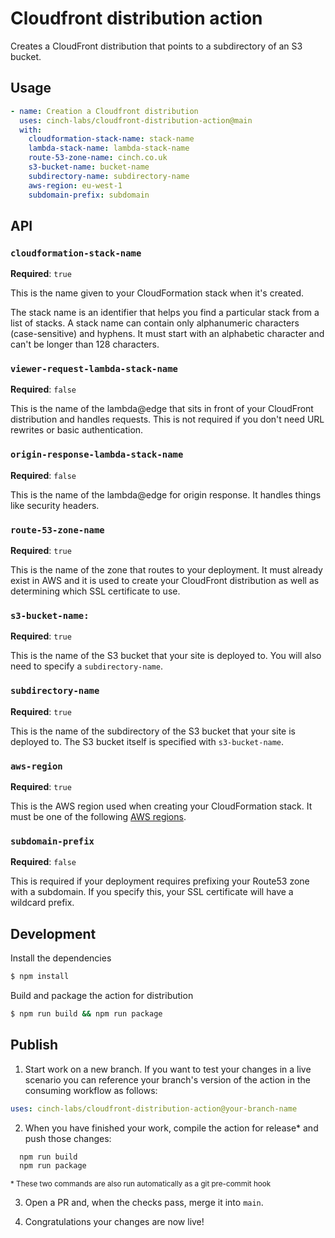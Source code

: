 # Cloudfront distribution action

Creates a CloudFront distribution that points to a subdirectory of an S3 bucket.

## Usage

```yaml
- name: Creation a Cloudfront distribution
  uses: cinch-labs/cloudfront-distribution-action@main
  with:
    cloudformation-stack-name: stack-name
    lambda-stack-name: lambda-stack-name
    route-53-zone-name: cinch.co.uk
    s3-bucket-name: bucket-name
    subdirectory-name: subdirectory-name
    aws-region: eu-west-1
    subdomain-prefix: subdomain
```

## API

### `cloudformation-stack-name`

**Required**: `true`

This is the name given to your CloudFormation stack when it's created.

The stack name is an identifier that helps you find a particular stack from a list of stacks. A stack name can contain only alphanumeric characters (case-sensitive) and hyphens. It must start with an alphabetic character and can't be longer than 128 characters.

### `viewer-request-lambda-stack-name`

**Required**: `false`

This is the name of the lambda@edge that sits in front of your CloudFront distribution and handles requests. This is not required if you don't need URL rewrites or basic authentication.

### `origin-response-lambda-stack-name`

**Required**: `false`

This is the name of the lambda@edge for origin response. It handles things like security headers.

### `route-53-zone-name`

**Required**: `true`

This is the name of the zone that routes to your deployment. It must already exist in AWS and it is used to create your CloudFront distribution as well as determining which SSL certificate to use.

### `s3-bucket-name:`

**Required**: `true`

This is the name of the S3 bucket that your site is deployed to. You will also need to specify a `subdirectory-name`.

### `subdirectory-name`

**Required**: `true`

This is the name of the subdirectory of the S3 bucket that your site is deployed to. The S3 bucket itself is specified with `s3-bucket-name`.

### `aws-region`

**Required**: `true`

This is the AWS region used when creating your CloudFormation stack. It must be one of the following [AWS regions](https://docs.aws.amazon.com/AmazonRDS/latest/UserGuide/Concepts.RegionsAndAvailabilityZones.html).

### `subdomain-prefix`

**Required**: `false`

This is required if your deployment requires prefixing your Route53 zone with a subdomain. If you specify this, your SSL certificate will have a wildcard prefix.

## Development

Install the dependencies

```bash
$ npm install
```

Build and package the action for distribution

```bash
$ npm run build && npm run package
```

## Publish

1. Start work on a new branch. If you want to test your changes in a live scenario you can reference your branch's version of the action in the consuming workflow as follows:

```yaml
uses: cinch-labs/cloudfront-distribution-action@your-branch-name
```

2. When you have finished your work, compile the action for release\* and push those changes:

```bash
  npm run build
  npm run package
```

<sub>\* These two commands are also run automatically as a git pre-commit hook</sub>

3. Open a PR and, when the checks pass, merge it into `main`.

4. Congratulations your changes are now live!
